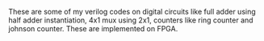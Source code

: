 These are some of my verilog codes on digital circuits like full adder using half adder instantiation, 4x1 mux using 2x1, counters like ring counter and johnson counter.
These are implemented on FPGA.
